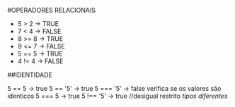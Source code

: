 #OPERADORES RELACIONAIS

- 5 > 2 -> TRUE
- 7 < 4 -> FALSE
- 8 >= 8 -> TRUE
- 9 <= 7 -> FALSE
- 5 == 5 -> TRUE
- 4 != 4 -> FALSE

##IDENTIDADE

5 == 5 -> true
5 == '5' -> true
5 === '5' -> false  verifica se os valores são identicos
5 === 5 -> true
5 !== '5' -> true //desigual restrito *tipos diferentes*